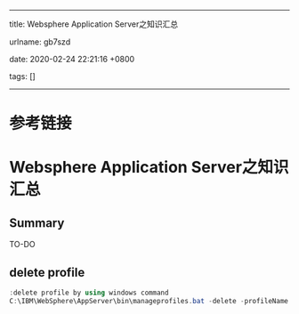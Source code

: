 
---

title: Websphere Application Server之知识汇总

urlname: gb7szd

date: 2020-02-24 22:21:16 +0800

tags: []

---
<a name="NWeFj"></a>
# 参考链接
<a name="UmoyM"></a>
# Websphere Application Server之知识汇总
<a name="hmN5K"></a>
## Summary
TO-DO<br />
<a name="3nmOQ"></a>
## delete profile

```powershell
:delete profile by using windows command 
C:\IBM\WebSphere\AppServer\bin\manageprofiles.bat -delete -profileName [profile name] -username [admin username]-password [admin password]
```


